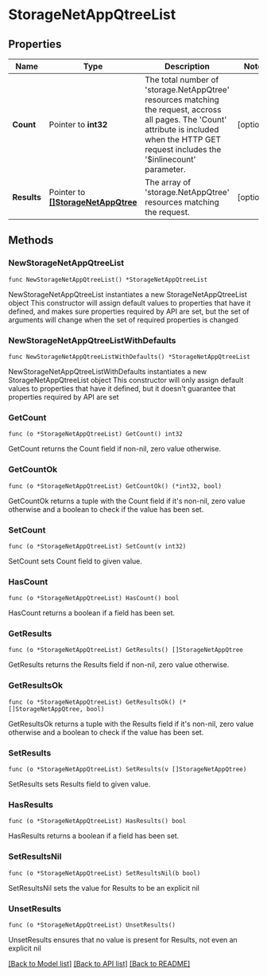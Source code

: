 # StorageNetAppQtreeList

## Properties

Name | Type | Description | Notes
------------ | ------------- | ------------- | -------------
**Count** | Pointer to **int32** | The total number of &#39;storage.NetAppQtree&#39; resources matching the request, accross all pages. The &#39;Count&#39; attribute is included when the HTTP GET request includes the &#39;$inlinecount&#39; parameter. | [optional] 
**Results** | Pointer to [**[]StorageNetAppQtree**](StorageNetAppQtree.md) | The array of &#39;storage.NetAppQtree&#39; resources matching the request. | [optional] 

## Methods

### NewStorageNetAppQtreeList

`func NewStorageNetAppQtreeList() *StorageNetAppQtreeList`

NewStorageNetAppQtreeList instantiates a new StorageNetAppQtreeList object
This constructor will assign default values to properties that have it defined,
and makes sure properties required by API are set, but the set of arguments
will change when the set of required properties is changed

### NewStorageNetAppQtreeListWithDefaults

`func NewStorageNetAppQtreeListWithDefaults() *StorageNetAppQtreeList`

NewStorageNetAppQtreeListWithDefaults instantiates a new StorageNetAppQtreeList object
This constructor will only assign default values to properties that have it defined,
but it doesn't guarantee that properties required by API are set

### GetCount

`func (o *StorageNetAppQtreeList) GetCount() int32`

GetCount returns the Count field if non-nil, zero value otherwise.

### GetCountOk

`func (o *StorageNetAppQtreeList) GetCountOk() (*int32, bool)`

GetCountOk returns a tuple with the Count field if it's non-nil, zero value otherwise
and a boolean to check if the value has been set.

### SetCount

`func (o *StorageNetAppQtreeList) SetCount(v int32)`

SetCount sets Count field to given value.

### HasCount

`func (o *StorageNetAppQtreeList) HasCount() bool`

HasCount returns a boolean if a field has been set.

### GetResults

`func (o *StorageNetAppQtreeList) GetResults() []StorageNetAppQtree`

GetResults returns the Results field if non-nil, zero value otherwise.

### GetResultsOk

`func (o *StorageNetAppQtreeList) GetResultsOk() (*[]StorageNetAppQtree, bool)`

GetResultsOk returns a tuple with the Results field if it's non-nil, zero value otherwise
and a boolean to check if the value has been set.

### SetResults

`func (o *StorageNetAppQtreeList) SetResults(v []StorageNetAppQtree)`

SetResults sets Results field to given value.

### HasResults

`func (o *StorageNetAppQtreeList) HasResults() bool`

HasResults returns a boolean if a field has been set.

### SetResultsNil

`func (o *StorageNetAppQtreeList) SetResultsNil(b bool)`

 SetResultsNil sets the value for Results to be an explicit nil

### UnsetResults
`func (o *StorageNetAppQtreeList) UnsetResults()`

UnsetResults ensures that no value is present for Results, not even an explicit nil

[[Back to Model list]](../README.md#documentation-for-models) [[Back to API list]](../README.md#documentation-for-api-endpoints) [[Back to README]](../README.md)


